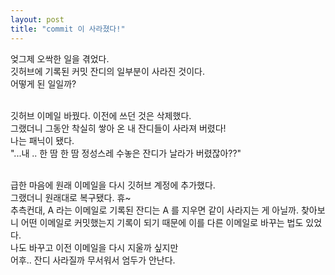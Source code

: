 ```yaml
---
layout: post
title: "commit 이 사라졌다!"
---
```


엊그제 오싹한 일을 겪었다.<br>
깃허브에 기록된 커밋 잔디의 일부분이 사라진 것이다.<br>
어떻게 된 일일까?<br><br>

깃허브 이메일 바꿨다. 이전에 쓰던 것은 삭제했다.<br>
그랬더니 그동안 착실히 쌓아 온 내 잔디들이 사라져 버렸다!<br>
나는 패닉이 됐다.<br>
"...내 .. 한 땀 한 땀 정성스레 수놓은 잔디가 날라가 버렸잖아??"<br><br>

급한 마음에 원래 이메일을 다시 깃허브 계정에 추가했다.<br>
그랬더니 원래대로 복구됐다. 휴~ <br>
추측컨대, A 라는 이메일로 기록된 잔디는 A 를 지우면 같이 사라지는 게 아닐까.
찾아보니 어떤 이메일로 커밋했는지 기록이 되기 때문에
이를 다른 이메일로 바꾸는 법도 있었다.<br>
나도 바꾸고 이전 이메일을 다시 지울까 싶지만<br>
어후.. 잔디 사라질까 무서워서 엄두가 안난다.
